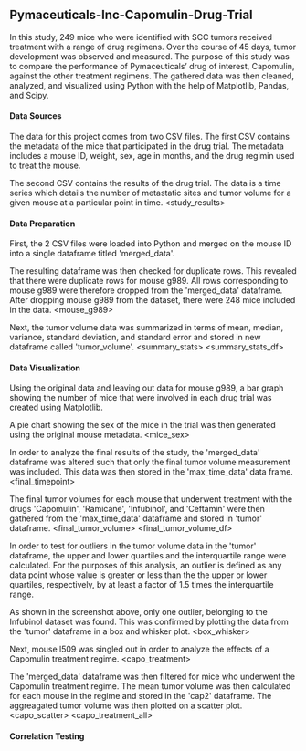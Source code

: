 <h2>Pymaceuticals-Inc-Capomulin-Drug-Trial</h2>
In this study, 249 mice who were identified with SCC tumors received treatment with a range of drug regimens. Over the course of 45 days, tumor development was observed and measured. The purpose of this study was to compare the performance of Pymaceuticals’ drug of interest, Capomulin, against the other treatment regimens. The gathered data was then cleaned, analyzed, and visualized using Python with the help of Matplotlib, Pandas, and Scipy.
<h4>Data Sources</h4>
The data for this project comes from two CSV files. The first CSV contains the metadata of the mice that participated in the drug trial. The metadata includes a mouse ID, weight, sex, age in months, and the drug regimin used to treat the mouse.
<mouse_metadata>

The second CSV contains the results of the drug trial. The data is a time series which details the number of metastatic sites and tumor volume for a given mouse at a particular point in time. 
<study_results>

<h4>Data Preparation</h4>
First, the 2 CSV files were loaded into Python and merged on the mouse ID into a single dataframe titled 'merged_data'. 
<merged_data_raw>
  
The resulting dataframe was then checked for duplicate rows. This revealed that there were duplicate rows for mouse g989. All rows corresponding to mouse g989 were therefore dropped from the 'merged_data' dataframe. After dropping mouse g989 from the dataset, there were 248 mice included in the data.
<mouse_g989>

Next, the tumor volume data was summarized in terms of mean, median, variance, standard deviation, and standard error and stored in new dataframe called 'tumor_volume'.
<summary_stats>
<summary_stats_df>

<h4>Data Visualization</h4>
Using the original data and leaving out data for mouse g989, a bar graph showing the number of mice that were involved in each drug trial was created using Matplotlib.
<number_of_mice_tested>

A pie chart showing the sex of the mice in the trial was then generated using the original mouse metadata. 
<mice_sex>

In order to analyze the final results of the study, the 'merged_data' dataframe was altered such that only the final tumor volume measurement was included. This data was then stored in the 'max_time_data' data frame.
<final_timepoint>

The final tumor volumes for each mouse that underwent treatment with the drugs 'Capomulin', 'Ramicane', 'Infubinol', and 'Ceftamin' were then gathered from the 'max_time_data' dataframe and stored in 'tumor' dataframe.
<final_tumor_volume>
<final_tumor_volume_df>

In order to test for outliers in the tumor volume data in the 'tumor' dataframe, the upper and lower quartiles and the interquartile range were calculated. For the purposes of this analysis, an outlier is defined as any data point whose value is greater or less than the the upper or lower quartiles, respectively, by at least a factor of 1.5 times the interquartile range.
<IQR>
<outliers>

As shown in the screenshot above, only one outlier, belonging to the Infubinol dataset was found. This was confirmed by plotting the data from the 'tumor' dataframe in a box and whisker plot.
<box_whisker>

Next, mouse l509 was singled out in order to analyze the effects of a Capomulin treatment regime. 
<capo_treatment>

The 'merged_data' dataframe was then filtered for mice who underwent the Capomulin treatment regime. The mean tumor volume was then calculated for each mouse in the regime and stored in the 'cap2' dataframe. The aggreagated tumor volume was then plotted on a scatter plot.
<capo_scatter>
<capo_treatment_all>

<h4>Correlation Testing</h4>
